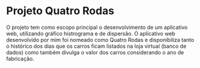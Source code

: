# Projeto Quatro Rodas

O projeto tem como escopo principal o desenvolvimento de um aplicativo web, utilizando gráfico histrograma e de dispersão.
O aplicativo web desenvolvido por mim foi nomeado como Quatro Rodas e disponibiliza tanto o histórico dos dias que os carros ficam listados na loja virtual (banco de dados) como também divulga o valor dos carros considerando o ano de fabricação.
